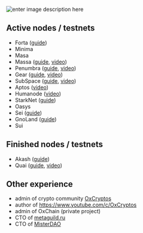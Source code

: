 ![enter image description here](http://drive.google.com/uc?export=view&id=1tbDsHdyANOyEslAGPPcdL27NH3ReLJ6d)
## Active nodes / testnets

 - Forta ([guide](https://github.com/0xCryptos/Forta/blob/main/README.md)) 
 - Minima
 - Masa 
 - Massa ([guide](https://teletype.in/@oxcryptos/massa-node), [video](https://youtu.be/iql-udLKfkc))
 - Penumbra ([guide](https://www.notion.so/Penumbra-e912153044e14a8980659f05cc45333e), [video](https://youtu.be/gMtpaUau4z8))
 - Gear ([guide](https://teletype.in/@oxcryptos/gear-node), [video](https://youtu.be/dt2l0DRNlvk))
 - SubSpace ([guide](https://lopsided-nemophila-430.notion.site/SubSpace-1c9bb77eb2c14816867d37fae6f54a47),  [video](https://youtu.be/wL9cXei0xwM))
 - Aptos ([video](https://youtu.be/I2lY4vwWwig))
 - Humanode ([video](https://youtu.be/aDXY9yifBwg))
 - StarkNet ([guide](https://github.com/OxCryptos/StarkNet/blob/main/Install_rus.md))
 - Oasys
 - Sei ([guide](https://github.com/0xCryptos/SEI/blob/main/README.md))
 - GnoLand ([guide](https://github.com/0xCryptos/GnoLand/blob/main/README.md))
 - Sui 
 

## Finished nodes / testnets

 - Akash ([guide](https://teletype.in/@oxcryptos/AKASH))
 - Quai ([guide](https://teletype.in/@oxcryptos/QUAI-node), [video](https://youtu.be/n04Mrm2n9Oc))

## Other experience
 - admin of crypto community [OxCryptos](https://t.me/OxCryptos)
 - author of https://www.youtube.com/c/OxCryptos
 - admin of OxChain (private project)
 - CTO of [metaguild.ru](https://metaguild.ru)
 - CTO of [MisterDAO](https://t.me/MisterDAO_RUS)
